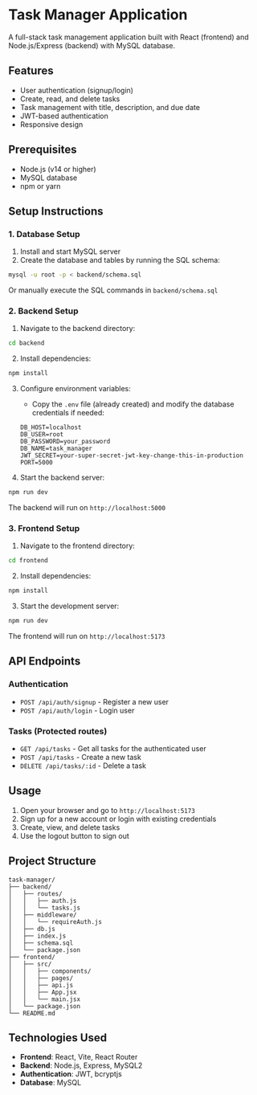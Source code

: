 # Task Manager Application

A full-stack task management application built with React (frontend) and Node.js/Express (backend) with MySQL database.

## Features

- User authentication (signup/login)
- Create, read, and delete tasks
- Task management with title, description, and due date
- JWT-based authentication
- Responsive design

## Prerequisites

- Node.js (v14 or higher)
- MySQL database
- npm or yarn

## Setup Instructions

### 1. Database Setup

1. Install and start MySQL server
2. Create the database and tables by running the SQL schema:

```bash
mysql -u root -p < backend/schema.sql
```

Or manually execute the SQL commands in `backend/schema.sql`

### 2. Backend Setup

1. Navigate to the backend directory:

```bash
cd backend
```

2. Install dependencies:

```bash
npm install
```

3. Configure environment variables:

   - Copy the `.env` file (already created) and modify the database credentials if needed:

   ```
   DB_HOST=localhost
   DB_USER=root
   DB_PASSWORD=your_password
   DB_NAME=task_manager
   JWT_SECRET=your-super-secret-jwt-key-change-this-in-production
   PORT=5000
   ```

4. Start the backend server:

```bash
npm run dev
```

The backend will run on `http://localhost:5000`

### 3. Frontend Setup

1. Navigate to the frontend directory:

```bash
cd frontend
```

2. Install dependencies:

```bash
npm install
```

3. Start the development server:

```bash
npm run dev
```

The frontend will run on `http://localhost:5173`

## API Endpoints

### Authentication

- `POST /api/auth/signup` - Register a new user
- `POST /api/auth/login` - Login user

### Tasks (Protected routes)

- `GET /api/tasks` - Get all tasks for the authenticated user
- `POST /api/tasks` - Create a new task
- `DELETE /api/tasks/:id` - Delete a task

## Usage

1. Open your browser and go to `http://localhost:5173`
2. Sign up for a new account or login with existing credentials
3. Create, view, and delete tasks
4. Use the logout button to sign out

## Project Structure

```
task-manager/
├── backend/
│   ├── routes/
│   │   ├── auth.js
│   │   └── tasks.js
│   ├── middleware/
│   │   └── requireAuth.js
│   ├── db.js
│   ├── index.js
│   ├── schema.sql
│   └── package.json
├── frontend/
│   ├── src/
│   │   ├── components/
│   │   ├── pages/
│   │   ├── api.js
│   │   ├── App.jsx
│   │   └── main.jsx
│   └── package.json
└── README.md
```

## Technologies Used

- **Frontend**: React, Vite, React Router
- **Backend**: Node.js, Express, MySQL2
- **Authentication**: JWT, bcryptjs
- **Database**: MySQL
